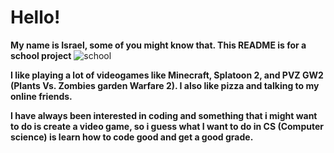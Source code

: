 # Hello!
**My name is Israel, some of you might know that. This README is for a school project**
![school](https://vineyardgazette.com/sites/default/files/styles/article_img_feature/public/article-assets/main-photos/2022/re_tisbury_school_1.jpg?itok=thhouucJ)

**I like playing a lot of videogames like Minecraft, Splatoon 2, and PVZ GW2 (Plants Vs. Zombies garden Warfare 2). I also like pizza and talking to my online friends.**

**I have always been interested in coding and something that i might want to do is create a video game, so i guess what I want to do in CS (Computer science) is learn how to code good and get a good grade.**
